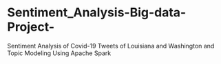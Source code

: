 # Sentiment_Analysis-Big-data-Project-
Sentiment Analysis of Covid-19 Tweets of Louisiana and Washington and Topic Modeling Using Apache Spark
